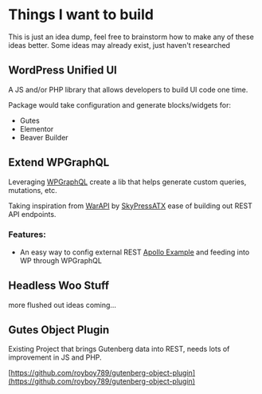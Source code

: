 # Things I want to build

This is just an idea dump, feel free to brainstorm how to make any of these ideas better. Some ideas may already exist, just haven't researched

## WordPress Unified UI

A JS and/or PHP library that allows developers to build UI code one time. 

Package would take configuration and generate blocks/widgets for:

- Gutes
- Elementor
- Beaver Builder

## Extend WPGraphQL

Leveraging [WPGraphQL](https://github.com/wp-graphql/wp-graphql) create a lib that helps generate custom queries, mutations, etc.

Taking inspiration from [WarAPI](https://github.com/SkyPressATX/war-api) by [SkyPressATX](https://github.com/SkyPressATX) ease of building out REST API endpoints.

### Features:

- An easy way to config external REST [Apollo Example](https://github.com/wp-graphql/wp-graphql) and feeding into WP through WPGraphQL


## Headless Woo Stuff

more flushed out ideas coming...

## Gutes Object Plugin

Existing Project that brings Gutenberg data into REST, needs lots of improvement in JS and PHP.

[https://github.com/royboy789/gutenberg-object-plugin](https://github.com/royboy789/gutenberg-object-plugin)